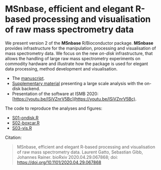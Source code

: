 # MSnbase, efficient and elegant R-based processing and visualisation of raw mass spectrometry data

We present version 2 of the **MSnbase** R/Bioconductor
package. **MSnbase** provides infrastructure for the manipulation,
processing and visualisation of mass spectrometry data. We focus on
the new *on-disk* infrastructure, that allows the handling of large
raw mass spectrometry experiments on commodity hardware and illustrate
how the package is used for elegant data processing, method
development and visualisation.

- The [manuscript](https://github.com/lgatto/2020-msnbase-v2/raw/master/msnbase2.pdf).
- [Supplementary material](https://github.com/lgatto/2020-msnbase-v2/raw/master/large_experiment_processing.pdf) presenting a large scale analysis with the on-disk backend.
- Presentation of the software at ISMB 2020: [https://youtu.be/lSiVZnrV5Bc](https://youtu.be/lSiVZnrV5Bc).

The code to reproduce the analyses and figures:

- [S01-ondisk.R](https://github.com/lgatto/2020-msnbase-v2/blob/master/S01-ondisk.R)
- [S02-boxcar.R](https://github.com/lgatto/2020-msnbase-v2/blob/master/S02-boxcar.R)
- [S03-vis.R](https://github.com/lgatto/2020-msnbase-v2/blob/master/S03-vis.R)


Citation:

> MSnbase, efficient and elegant R-based processing and visualisation of raw mass spectrometry data. Laurent Gatto, Sebastian Gibb, Johannes Rainer. bioRxiv 2020.04.29.067868; doi: https://doi.org/10.1101/2020.04.29.067868
